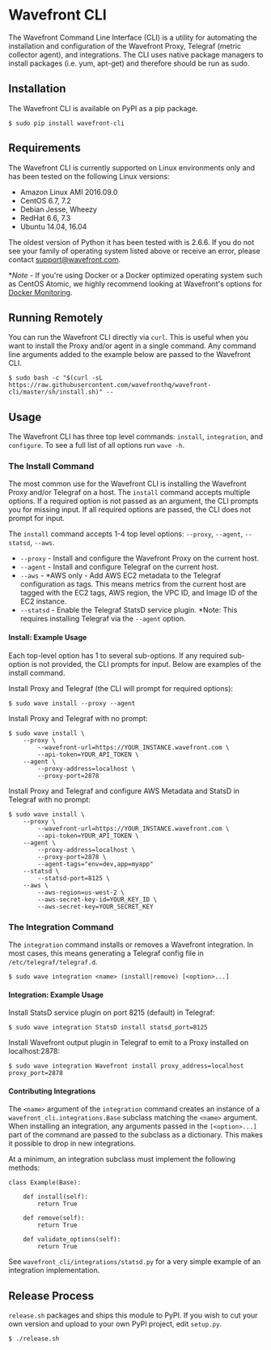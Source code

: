 # Wavefront CLI

The Wavefront Command Line Interface (CLI) is a utility for automating the installation and configuration of the Wavefront Proxy,
Telegraf (metric collector agent), and integrations. The CLI uses native package managers to install packages (i.e. yum, apt-get) and therefore
should be run as sudo.

## Installation

The Wavefront CLI is available on PyPI as a pip package.

```
$ sudo pip install wavefront-cli
```

## Requirements

The Wavefront CLI is currently supported on Linux environments only and has been tested on the following Linux versions:

- Amazon Linux AMI 2016.09.0
- CentOS 6.7, 7.2
- Debian Jesse, Wheezy
- RedHat 6.6, 7.3
- Ubuntu 14.04, 16.04

The oldest version of Python it has been tested with is 2.6.6. If you do not see your family of operating system listed above or receive an error, please contact support@wavefront.com.

**Note* - If you're using Docker or a Docker optimized operating system such as CentOS Atomic, 
we highly recommend looking at Wavefront's options for [Docker Monitoring](https://community.wavefront.com/docs/DOC-1186).

## Running Remotely

You can run the Wavefront CLI directly via `curl`. This is useful when you want to install the Proxy and/or agent in a single command.
Any command line arguments added to the example below are passed to the Wavefront CLI.

 ```
 $ sudo bash -c "$(curl -sL https://raw.githubusercontent.com/wavefronthq/wavefront-cli/master/sh/install.sh)" --
 ```

## Usage

The Wavefront CLI has three top level commands: `install`, `integration`, and `configure`.
To see a full list of all options run `wave -h`.

### The Install Command

The most common use for the Wavefront CLI is installing the Wavefront Proxy and/or Telegraf on a host.
The `install` command accepts multiple options. If a required option is not passed as an argument, the CLI prompts you for missing input.
If all required options are passed, the CLI does not prompt for input.

The `install` command accepts 1-4 top level options: `--proxy`, `--agent`, `--statsd`, `--aws`.

- `--proxy` - Install and configure the Wavefront Proxy on the current host.
- `--agent` - Install and configure Telegraf on the current host.
- `--aws` - *AWS only - Add AWS EC2 metadata to the Telegraf configuration as tags. This means metrics from the current host are tagged with the EC2 tags, AWS region, the VPC ID, and Image ID of the EC2 instance.
- `--statsd` - Enable the Telegraf StatsD service plugin. *Note: This requires installing Telegraf via the `--agent` option.

#### Install: Example Usage

Each top-level option has 1 to several sub-options. If any required sub-option is not provided, the CLI prompts for input.
Below are examples of the install command.

Install Proxy and Telegraf (the CLI will prompt for required options):
```
$ sudo wave install --proxy --agent
```

Install Proxy and Telegraf with no prompt:
```
$ sudo wave install \
    --proxy \
        --wavefront-url=https://YOUR_INSTANCE.wavefront.com \
        --api-token=YOUR_API_TOKEN \
    --agent \
        --proxy-address=localhost \
        --proxy-port=2878
```


Install Proxy and Telegraf and configure AWS Metadata and StatsD in Telegraf with no prompt:
```
$ sudo wave install \
    --proxy \
        --wavefront-url=https://YOUR_INSTANCE.wavefront.com \
        --api-token=YOUR_API_TOKEN \
    --agent \
        --proxy-address=localhost \
        --proxy-port=2878 \
        --agent-tags="env=dev,app=myapp"
    --statsd \
        --statsd-port=8125 \
    --aws \
        --aws-region=us-west-2 \
        --aws-secret-key-id=YOUR_KEY_ID \
        --aws-secret-key=YOUR_SECRET_KEY
```


### The Integration Command

The `integration` command installs or removes a Wavefront integration. In most cases, this means generating a Telegraf config file in `/etc/telegraf/telegraf.d`.

```
$ sudo wave integration <name> (install|remove) [<option>...]
```

#### Integration: Example Usage

Install StatsD service plugin on port 8215 (default) in Telegraf:

```
$ sudo wave integration StatsD install statsd_port=8125
```

Install Wavefront output plugin in Telegraf to emit to a Proxy installed on localhost:2878:

```
$ sudo wave integration Wavefront install proxy_address=localhost proxy_port=2878
```

#### Contributing Integrations

The `<name>` argument of the `integration` command creates an instance of a `wavefront_cli.integrations.Base` subclass matching the `<name>` argument.
When installing an integration, any arguments passed in the `[<option>...]` part of the command are passed to the subclass as a dictionary. This makes it possible
to drop in new integrations.

At a minimum, an integration subclass must implement the following methods:
```
class Example(Base):

    def install(self):
        return True

    def remove(self):
        return True

    def validate_options(self):
        return True
```

See `wavefront_cli/integrations/statsd.py` for a very simple example of an integration implementation.  


## Release Process

`release.sh` packages and ships this module to PyPI. If you wish to cut your own version and upload to your own PyPI project, edit `setup.py`.

```
$ ./release.sh
```